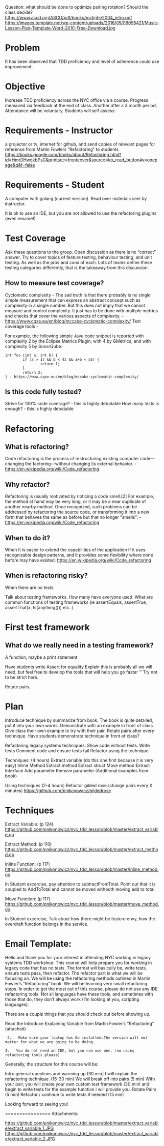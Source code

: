 Question: what should be done to optimize pairing rotation? Should the class decide?
https://www.ascd.org/ASCD/pdf/books/mctighe2004_intro.pdf
https://images.template.net/wp-content/uploads/2016/05/06055421/Music-Lesson-Plan-Template-Word-2010-Free-Download.jpg

# Problem
It has been observed that TDD proficiency and level of adherence could use improvement. 

# Objective
Increase TDD proficiency across the NYC office via a course. Progress measured via feedback at the end of class. Another after a 3 month period. Attendance will be voluntary. 
Students will self assess: <link for feedback>



# Requirements - Instructor
a projector or tv, internet for github, and send copies of relevant pages for reference from Martin Fowlers “Refactoring”  to students https://books.google.com/books/about/Refactoring.html?id=HmrDHwgkbPsC&printsec=frontcover&source=kp_read_button#v=onepage&q&f=false

# Requirements - Student
A computer with golang (current version). Read over materials sent by instructor. 

It is ok to use an IDE, but you are not allowed to use the refactoring plugins (even rename!)

# Test Coverage
Ask these questions to the group. Open discussion as there is no “correct” answer.
Try to cover topics of feature testing, behaviour testing, and unit testing. As well as the pros and cons of each. Lots of teams define these testing categories differently, that is the takeaway from this discussion. 


## How to measure test coverage?
Cyclomatic complexity - The sad truth is that there probably is no single simple measurement that can express an abstract concept such as complexity in a single number. But this does not imply that we cannot measure and control complexity. It just has to be done with multiple metrics and checks that cover the various aspects of complexity. - https://www.cqse.eu/en/blog/mccabe-cyclomatic-complexity/
Test coverage tools - 

For example, the following simple Java code snippet is reported with complexity 2 by the Eclipse Metrics Plugin, with 4 by GMetrics, and with complexity 5 by SonarQube:
```
int foo (int a, int b) {
        if (a > 17 && b < 42 && a+b < 55) {
                return 1;
        }
        return 2;
} - https://www.cqse.eu/en/blog/mccabe-cyclomatic-complexity/
```

## Is this code fully tested? 
Strive for 100% code coverage? - this is highly debatable
How many tests is enough? - this is highly debatable

# Refactoring

## What is refactoring? 
Code refactoring is the process of restructuring existing computer code—changing the factoring—without changing its external behavior. - https://en.wikipedia.org/wiki/Code_refactoring

## Why refactor? 
Refactoring is usually motivated by noticing a code smell.[2] For example, the method at hand may be very long, or it may be a near duplicate of another nearby method. Once recognized, such problems can be addressed by refactoring the source code, or transforming it into a new form that behaves the same as before but that no longer "smells". - https://en.wikipedia.org/wiki/Code_refactoring


## When to do it? 
   When It is easier to extend the capabilities of the application if it uses recognizable design patterns, and it provides some flexibility where none before may have existed. https://en.wikipedia.org/wiki/Code_refactoring

## When is refactoring risky?
   When there are no tests

Talk about testing frameworks. How many have everyone used. What are common functions of testing frameworks (ie assertEquals, assertTrue, assertThat(x, Is(anything())) etc..)


# First test framework
## What do we really need in a testing framework?
  A function, maybe a print statement

Have students write Assert for equality
Explain this is probably all we will need, but feel free to develop the tools that will help you go faster ™ 
Try not to be strict here. 

Rotate pairs.





# Plan
Introduce technique by summarize from book. The book is quite detailed, put it into your own words. 
Demonstrate with an example in front of class. 
Give class their own example to try with their pair. Rotate pairs after every technique.
Have students demonstrate technique in front of class?

Refactoring legacy systems techniques:
Show code without tests. 
Write tests
Comment code and ensure tests fail
Refactor using the technique. 


Techniques: (4 hours) 
Extract variable (do this one first because it is very easy)
Inline Method
Extract method
Extract struct
Move method
Extract Interface
Add parameter
Remove parameter
(Additional examples from book)

Using techniques (2-4 hours)
Refactor gilded rose (change pairs every X minutes) https://github.com/pnikonowicz/gildedrose
 






# Techniques

Extract Variable: (p 124)
https://github.com/pnikonowicz/nyc_tdd_lesson/blob/master/extract_variable.go


Extract Method: (p 110)
https://github.com/pnikonowicz/nyc_tdd_lesson/blob/master/extract_method.go

Inline Function: (p 117)
https://github.com/pnikonowicz/nyc_tdd_lesson/blob/master/inline_method.go

In Student excercise, pay attention to subtractFromTotal. Point out that it is coupled to AddToTotal and cannot be moved withouth moving add to total. 


Move Function: (p 117)
https://github.com/pnikonowicz/nyc_tdd_lesson/blob/master/move_method.go

In Student excercise, Talk about how there might be feature envy, how the overdraft function belongs in the service. 







# Email Template:

Hello and thank you for your interest in attending NYC working in legacy systems TDD workshop. This course will help prepare you for working in legacy code that has no tests. The format will basically be, write tests, ensure tests pass, then refactor. The refactor part is what we will be focusing on. We will be using the refactoring methods outlined in Martin Fowler’s “Refactoring” book. We will be learning very small refactoring steps. In order to get the most out of this course, please do not use any IDE refactoring tools. Not all languages have these tools, and sometimes with those that do, they don’t always work (I’m looking at you, scripting languages). 

There are a couple things that you should check out before showing up. 

Read the Introduce Explaining Variable from Martin Fowler’s “Refactoring” (attached)

     2.   Make sure your laptop has Go installed.The version will not matter for what we are going to be doing. 

    3.   You do not need an IDE, but you can use one. (no using refactoring tools please)

 


Generally, the structure for this course will be: 

Intro general questions and warming up (30 min)
I will explain the refactoring technique. (15-30 min)
We will break off into pairs (5 min)
With your pair, you will create your own custom test framework (30 min) and begin to write tests for the example function I will provide you. 
Rotate Pairs (5 min)
Refactor / continue to write tests if needed (15 min)


Looking forward to seeing you!

================
Attachments:

https://github.com/pnikonowicz/nyc_tdd_lesson/blob/master/extract_variable/extract_variable_1.JPG
https://github.com/pnikonowicz/nyc_tdd_lesson/blob/master/extract_variable/extract_variable_2.JPG

